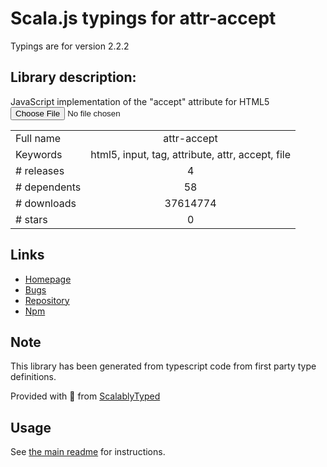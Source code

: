 
# Scala.js typings for attr-accept

Typings are for version 2.2.2

## Library description:
JavaScript implementation of the "accept" attribute for HTML5 <input type="file">

|                    |                 |
| ------------------ | :-------------: |
| Full name          | attr-accept |
| Keywords           | html5, input, tag, attribute, attr, accept, file |
| # releases         | 4 |
| # dependents       | 58 |
| # downloads        | 37614774 |
| # stars            | 0 |

## Links
- [Homepage](https://github.com/react-dropzone/attr-accept#readme)
- [Bugs](https://github.com/react-dropzone/attr-accept/issues)
- [Repository](https://github.com/react-dropzone/attr-accept)
- [Npm](https://www.npmjs.com/package/attr-accept)
    


## Note
This library has been generated from typescript code from first party type definitions.

Provided with :purple_heart: from [ScalablyTyped](https://github.com/oyvindberg/ScalablyTyped)

## Usage
See [the main readme](../../readme.md) for instructions.


